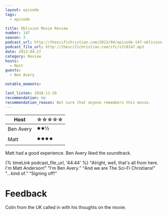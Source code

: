 ```yaml
---
layout: episode
tags:
  - episode

title: Oblivion Movie Review
number: 147
season: 3
podcast_url: http://thescifichristian.com/2013/04/episode-147-oblivion-movie-review/
podcast_file_url: http://thescifichristian.com/sfc/sfc0147.mp3
date: 2013-04-27
category: Review
hosts:
  - Matt
guests:
  - Ben Avery

notable_moments:

last_listen: 2018-11-28
recommendation: no
recommendation_reason: Not sure that anyone remembers this movie.
---
```

<table class="table is-striped rating">
  <thead>
    <tr>
      <th>Host</th>
      <th>☆☆☆☆☆</th>
    </tr>
  </thead>
  <tbody>
    <tr>
      <td>Ben Avery</td>
      <td>🟊🟊½</td>
    </tr>
    <tr>
      <td>Matt</td>
      <td>🟊🟊🟊🟊</td>
    </tr>
  </tbody>
</table>

Matt had a good experience. Ben Avery liked the soundtrack.

<div class="quote">
  {% timeLink podcast_file_url, '44:44' %}
  <q class="matt">Alright, well, that's all from here. I'm Matt Anderson!</q>
  <q data-name="Ben Avery">I'm Ben Avery.</q>
  <q class="matt">And we are The Sci-Fi Christians!</q>
  <q data-name="Ben Avery">...kind of.</q>
  <q class="matt">Signing off!</q>
</div>



# Feedback

Colin from the UK called in with his thoughts on the movie. 